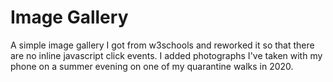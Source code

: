 # Image Gallery

A simple image gallery I got from w3schools and reworked it so that
there are no inline javascript click events. I added photographs I've taken
with my phone on a summer evening on one of my quarantine walks in 2020.
